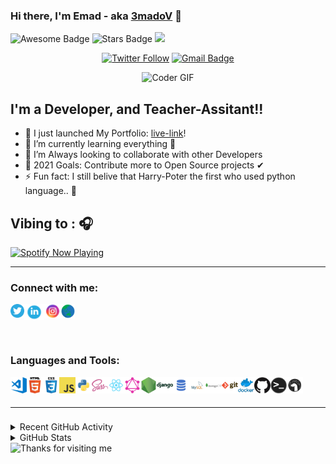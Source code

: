 ### Hi there, I'm Emad - aka [3madoV](https://www.linkedin.com/in/emad-alzoubi/) 👋

<img src="https://cdn.rawgit.com/sindresorhus/awesome/d7305f38d29fed78fa85652e3a63e154dd8e8829/media/badge.svg" alt="Awesome Badge"/> <img src="https://img.shields.io/github/stars/3madov-77" alt="Stars Badge"/>
![](https://visitor-badge.glitch.me/badge?page_id=3madov-77.3madov-77)

<div align="center">

[![Twitter Follow](https://img.shields.io/twitter/follow/3madov?color=1DA1F2&logo=twitter&style=for-the-badge)](https://twitter.com/intent/follow?original_referer=https%3A%2F%2Fgithub.com%2FEmadzxy&screen_name=Emadzxy) [![Gmail Badge](https://img.shields.io/badge/-Emadzxy7@gmail.com-c14438?style=for-the-badge&logo=Gmail&logoColor=white&link=mailto:emadzxy7@gmail.com)](mailto:emadzxy7@gmail.com)


<img src="https://media.giphy.com/media/SWoSkN6DxTszqIKEqv/giphy.gif" alt="Coder GIF" width="500">
</div>

## I'm a Developer, and Teacher-Assitant!!

- 🔭 I just launched My Portfolio: [live-link](https://3madov-77.github.io/My_portfolio/)!
- 🌱 I’m currently learning everything 💪
- 👯 I’m Always looking to collaborate with other Developers
- 🥅 2021 Goals: Contribute more to Open Source projects ✔
- ⚡ Fun fact: I still belive that Harry-Poter the first who used python language.. 🤣


## Vibing to : 🎧

[<img src="https://spotify-now-playing-nine-omega.vercel.app/api/spotify-playing" alt="Spotify Now Playing" width="350" />](https://open.spotify.com/user/cctn3q7vtwjyunoktdaldho3x)

---

### Connect with me:

[<img  alt="My Portfolio" width="22px" src="./assets/globe.png" />](https://3madov-77.github.io/My_portfolio/)
[<img align="left" alt="Emadzxy | Twitter" width="22px" src="./assets/twitter.svg" />](https://twitter.com/Emadzxy)
[<img align="left" alt="EmadAlzoubi | LinkedIn" width="32px" src="./assets/linkedin.png" />](https://www.linkedin.com/in/emad-alzoubi/)
[<img align="left" alt="3madov_7 | Instagram" width="27px" src="./assets/instgram.png" />](https://www.instagram.com/3madov_7/)

<br />

### Languages and Tools:

<img align="left" alt="Visual Studio Code" width="26px" src="https://raw.githubusercontent.com/github/explore/80688e429a7d4ef2fca1e82350fe8e3517d3494d/topics/visual-studio-code/visual-studio-code.png" />
<img align="left" alt="HTML5" width="26px" src="https://raw.githubusercontent.com/github/explore/80688e429a7d4ef2fca1e82350fe8e3517d3494d/topics/html/html.png" />
<img align="left" alt="CSS3" width="26px" src="https://raw.githubusercontent.com/github/explore/80688e429a7d4ef2fca1e82350fe8e3517d3494d/topics/css/css.png" />
<img align="left" alt="JavaScript" width="26px" src="https://raw.githubusercontent.com/github/explore/80688e429a7d4ef2fca1e82350fe8e3517d3494d/topics/javascript/javascript.png" />
<img align="left" alt="Python" width="26px" src="https://raw.githubusercontent.com/github/explore/80688e429a7d4ef2fca1e82350fe8e3517d3494d/topics/python/python.png" />
<img align="left" alt="Sass" width="26px" src="https://raw.githubusercontent.com/github/explore/80688e429a7d4ef2fca1e82350fe8e3517d3494d/topics/sass/sass.png" />
<img align="left" alt="React" width="26px" src="https://raw.githubusercontent.com/github/explore/80688e429a7d4ef2fca1e82350fe8e3517d3494d/topics/react/react.png" />
<img align="left" alt="GraphQL" width="26px" src="https://raw.githubusercontent.com/github/explore/80688e429a7d4ef2fca1e82350fe8e3517d3494d/topics/graphql/graphql.png" />
<img align="left" alt="Node.js" width="26px" src="https://raw.githubusercontent.com/github/explore/80688e429a7d4ef2fca1e82350fe8e3517d3494d/topics/nodejs/nodejs.png" />
<img align="left" alt="Django" width="26px" src="https://raw.githubusercontent.com/github/explore/80688e429a7d4ef2fca1e82350fe8e3517d3494d/topics/django/django.png" />
<img align="left" alt="SQL" width="26px" src="https://raw.githubusercontent.com/github/explore/80688e429a7d4ef2fca1e82350fe8e3517d3494d/topics/sql/sql.png" />
<img align="left" alt="MySQL" width="26px" src="https://raw.githubusercontent.com/github/explore/80688e429a7d4ef2fca1e82350fe8e3517d3494d/topics/mysql/mysql.png" />
<img align="left" alt="MongoDB" width="26px" src="https://raw.githubusercontent.com/github/explore/80688e429a7d4ef2fca1e82350fe8e3517d3494d/topics/mongodb/mongodb.png" />
<img align="left" alt="Git" width="26px" src="https://raw.githubusercontent.com/github/explore/80688e429a7d4ef2fca1e82350fe8e3517d3494d/topics/git/git.png" />
<img align="left" alt="Docker" width="26px" src="https://raw.githubusercontent.com/github/explore/361e2821e2dea67711cde99c9c40ed357061cf27/topics/docker/docker.png" />
<img align="left" alt="GitHub" width="26px" src="https://raw.githubusercontent.com/github/explore/78df643247d429f6cc873026c0622819ad797942/topics/github/github.png" />
<img align="left" alt="Terminal" width="26px" src="https://raw.githubusercontent.com/github/explore/80688e429a7d4ef2fca1e82350fe8e3517d3494d/topics/terminal/terminal.png" />
<img align="left" alt="Deno" width="26px" src="https://raw.githubusercontent.com/github/explore/361e2821e2dea67711cde99c9c40ed357061cf27/topics/deno/deno.png" />

<br />
<br />

---
###

<details>
  <summary>Recent GitHub Activity</summary>
<!--START_SECTION:activity-->
1. 🎉 Merged PR [#8](https://github.com/3madov-77/Social-Media_App/pull/8) in [3madov-77/Social-Media_App](https://github.com/3madov-77/Social-Media_App)
2. 💪 Opened PR [#8](https://github.com/3madov-77/Social-Media_App/pull/8) in [3madov-77/Social-Media_App](https://github.com/3madov-77/Social-Media_App)
3. 🎉 Merged PR [#7](https://github.com/3madov-77/Social-Media_App/pull/7) in [3madov-77/Social-Media_App](https://github.com/3madov-77/Social-Media_App)
4. 💪 Opened PR [#7](https://github.com/3madov-77/Social-Media_App/pull/7) in [3madov-77/Social-Media_App](https://github.com/3madov-77/Social-Media_App)
5. 🎉 Merged PR [#5](https://github.com/3madov-77/My_portfolio/pull/5) in [3madov-77/My_portfolio](https://github.com/3madov-77/My_portfolio)
3. 🎉 Merged PR [#7](https://github.com/3madov-77/Social-Media_App/pull/7) in [3madov-77/Social-Media_App](https://github.com/3madov-77/Social-Media_App)
  
4. 💪 Opened PR [#7](https://github.com/3madov-77/Social-Media_App/pull/7) in [3madov-77/Social-Media_App](https://github.com/3madov-77/Social-Media_App)
  
5. 🎉 Merged PR [#5](https://github.com/3madov-77/My_portfolio/pull/5) in [3madov-77/My_portfolio](https://github.com/3madov-77/My_portfolio)
  
<!--END_SECTION:activity-->

</details>


<details>
  <summary>GitHub Stats</summary>

<div align="center">

  <img alt="3madov-77's github stats" width="50%" src="https://github-readme-stats-3madov-77.vercel.app/api?username=3madov-77&show_icons=true&count_private=true&hide_border=true&bg_color=50,e96205,904e99&title_color=fff&text_color=fff&icon_color=f2f2f2" />


  <img alt="Top Langs" width="50%" src="https://github-readme-stats-3madov-77.vercel.app/api/top-langs/?username=3madov-77&layout=compact&count_private=true&&hide_border=true&bg_color=904e99&title_color=fff&text_color=fff&icon_color=f2f2f2&hide=jupyter%20notebook&langs_count=5" />

</div>

</details>

<img height="120" alt="Thanks for visiting me" width="100%" src="https://raw.githubusercontent.com/BrunnerLivio/brunnerlivio/master/images/marquee.svg" />

